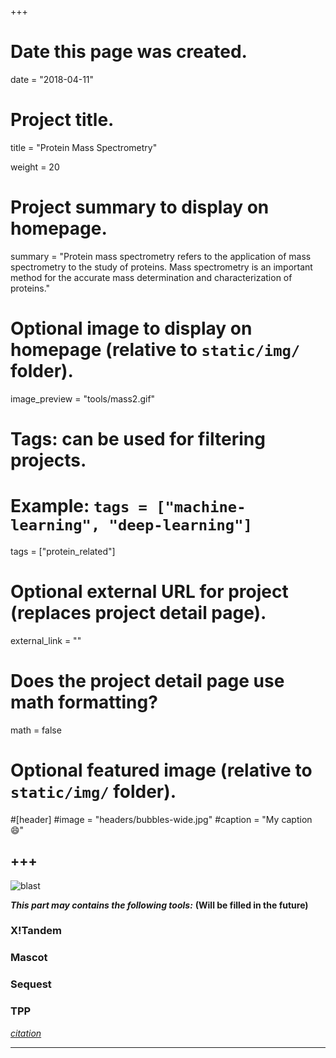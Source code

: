 +++
# Date this page was created.
date = "2018-04-11"

# Project title.
title = "Protein Mass Spectrometry"

weight = 20
# Project summary to display on homepage.
summary = "Protein mass spectrometry refers to the application of mass spectrometry to the study of proteins. Mass spectrometry is an important method for the accurate mass determination and characterization of proteins."

# Optional image to display on homepage (relative to `static/img/` folder).
image_preview = "tools/mass2.gif"

# Tags: can be used for filtering projects.
# Example: `tags = ["machine-learning", "deep-learning"]`
tags = ["protein_related"]

# Optional external URL for project (replaces project detail page).
external_link = ""


# Does the project detail page use math formatting?
math = false

# Optional featured image (relative to `static/img/` folder).
#[header]
#image = "headers/bubbles-wide.jpg"
#caption = "My caption :smile:"


+++
---
<img src="/img/tools/mass2.gif" alt="blast" align="center">


***This part may contains the following tools:*** **(Will be filled in the future)**

### X!Tandem

### Mascot

### Sequest

### TPP

*[citation](http://compbio.pbworks.com/w/page/16252899/Mass%20Spectrophotometry%20and%20Protein%20Interaction%20Networks)*

---